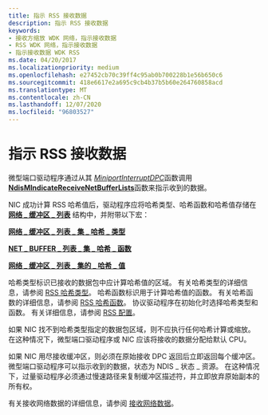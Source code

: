 ```yaml
---
title: 指示 RSS 接收数据
description: 指示 RSS 接收数据
keywords:
- 接收方缩放 WDK 网络，指示接收数据
- RSS WDK 网络，指示接收数据
- 指示接收数据 WDK RSS
ms.date: 04/20/2017
ms.localizationpriority: medium
ms.openlocfilehash: e27452cb70c39ff4c95ab0b700228b1e56b650c6
ms.sourcegitcommit: 418e6617e2a695c9cb4b37b5b60e264760858acd
ms.translationtype: MT
ms.contentlocale: zh-CN
ms.lasthandoff: 12/07/2020
ms.locfileid: "96803527"
---
```

# <a name="indicating-rss-receive-data"></a>指示 RSS 接收数据





微型端口驱动程序通过从其 [*MiniportInterruptDPC*](/windows-hardware/drivers/ddi/ndis/nc-ndis-miniport_interrupt_dpc)函数调用 [**NdisMIndicateReceiveNetBufferLists**](/windows-hardware/drivers/ddi/ndis/nf-ndis-ndismindicatereceivenetbufferlists)函数来指示收到的数据。

NIC 成功计算 RSS 哈希值后，驱动程序应将哈希类型、哈希函数和哈希值存储在 [**网络 \_ 缓冲区 \_ 列表**](/windows-hardware/drivers/ddi/ndis/ns-ndis-_net_buffer_list) 结构中，并附带以下宏：

[**网络 \_ 缓冲区 \_ 列表 \_ 集 \_ 哈希 \_ 类型**](/windows-hardware/drivers/ddi/ndis/nf-ndis-net_buffer_list_set_hash_type)

[**NET \_ BUFFER \_ 列表 \_ 集 \_ 哈希 \_ 函数**](/windows-hardware/drivers/ddi/ndis/nf-ndis-net_buffer_list_set_hash_function)

[**网络 \_ 缓冲区 \_ 列表 \_ 集的 \_ 哈希 \_ 值**](/windows-hardware/drivers/ddi/ndis/nf-ndis-net_buffer_list_set_hash_value)

哈希类型标识已接收的数据包中应计算哈希值的区域。 有关哈希类型的详细信息，请参阅 [RSS 哈希类型](rss-hashing-types.md)。 哈希函数标识用于计算哈希值的函数。 有关哈希函数的详细信息，请参阅 [RSS 哈希函数](rss-hashing-functions.md)。 协议驱动程序在初始化时选择哈希类型和函数。 有关详细信息，请参阅 [RSS 配置](rss-configuration.md)。

如果 NIC 找不到哈希类型指定的数据包区域，则不应执行任何哈希计算或缩放。 在这种情况下，微型端口驱动程序或 NIC 应该将接收的数据分配给默认 CPU。

如果 NIC 用尽接收缓冲区，则必须在原始接收 DPC 返回后立即返回每个缓冲区。 微型端口驱动程序可以指示收到的数据，状态为 NDIS \_ 状态 \_ 资源。 在这种情况下，过量驱动程序必须通过慢速路径来复制缓冲区描述符，并立即放弃原始副本的所有权。

有关接收网络数据的详细信息，请参阅 [接收网络数据](receiving-network-data.md)。

 

